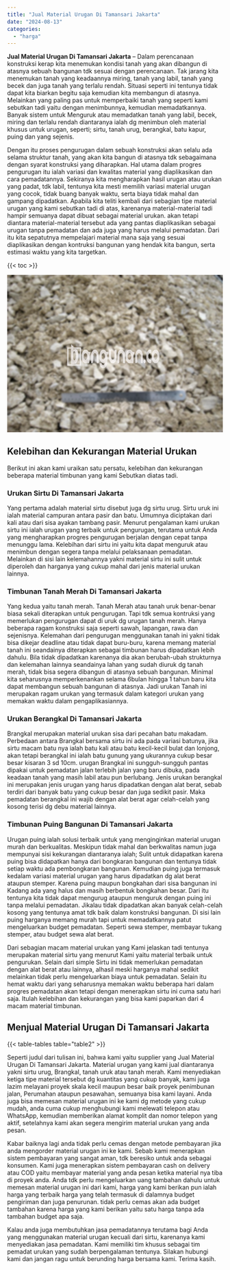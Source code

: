 ```yaml
---
title: "Jual Material Urugan Di Tamansari Jakarta"
date: "2024-08-13"
categories: 
  - "harga"
---
```


**Jual Material Urugan Di Tamansari Jakarta** – Dalam perencanaan konstruksi kerap kita menemukan kondisi tanah yang akan dibangun di atasnya sebuah bangunan tdk sesuai dengan perencanaan. Tak jarang kita menemukan tanah yang keadaannya miring, tanah yang labil, tanah yang becek dan juga tanah yang terlalu rendah. Situasi seperti ini tentunya tidak dapat kita biarkan begitu saja kemudian kita membangun di atasnya. Melainkan yang paling pas untuk memperbaiki tanah yang seperti kami sebutkan tadi yaitu dengan menimbunnya, kemudian memadatkannya. Banyak sistem untuk Menguruk atau memadatkan tanah yang labil, becek, miring dan terlalu rendah diantaranya ialah dg menimbun oleh material khusus untuk urugan, seperti; sirtu, tanah urug, berangkal, batu kapur, puing dan yang sejenis.

Dengan itu proses pengurugan dalam sebuah konstruksi akan selalu ada selama struktur tanah, yang akan kita bangun di atasnya tdk sebagaimana dengan syarat konstruksi yang diharapkan. Hal utama dalam progres pengurugan itu ialah variasi dan kwalitas material yang diaplikasikan dan cara pemadatannya. Sekiranya kita mengharapkan hasil urugan atau urukan yang padat, tdk labil, tentunya kita mesti memilih variasi material urugan yang cocok, tidak buang banyak waktu, serta biaya tidak mahal dan gampang dipadatkan. Apabila kita teliti kembali dari sebagian tipe material urugan yang kami sebutkan tadi di atas, karenanya material-material tadi hampir semuanya dapat dibuat sebagai material urukan. akan tetapi diantara material-material tersebut ada yang pantas diaplikasikan sebagai urugan tanpa pemadatan dan ada juga yang harus melalui pemadatan. Dari itu kita sepatutnya mempelajari material mana saja yang sesuai diaplikasikan dengan kontruksi bangunan yang hendak kita bangun, serta estimasi waktu yang kita targetkan.

{{< toc >}}

![Jual Material Urugan Di Tamansari Jakarta](/images/jual-urugan-04.png)

## Kelebihan dan Kekurangan Material Urukan

Berikut ini akan kami uraikan satu persatu, kelebihan dan kekurangan beberapa material timbunan yang kami Sebutkan diatas tadi.

### Urukan Sirtu Di Tamansari Jakarta

Yang pertama adalah material sirtu disebut juga dg sirtu urug. Sirtu uruk ini ialah material campuran antara pasir dan batu. Umumnya diciptakan dari kali atau dari sisa ayakan tambang pasir. Menurut pengalaman kami urukan sirtu ini ialah urugan yang terbaik untuk pengurugan, terutama untuk Anda yang mengharapkan progres pengurugan berjalan dengan cepat tanpa menunggu lama. Kelebihan dari sirtu ini yaitu kita dapat menguruk atau menimbun dengan segera tanpa melalui pelaksanaan pemadatan. Melainkan di sisi lain kelemahannya yakni material sirtu ini sulit untuk diperoleh dan harganya yang cukup mahal dari jenis material urukan lainnya.

### Timbunan Tanah Merah Di Tamansari Jakarta

Yang kedua yaitu tanah merah. Tanah Merah atau tanah uruk benar-benar biasa sekali diterapkan untuk pengurugan. Tapi tdk semua kontruksi yang memerlukan pengurugan dapat di uruk dg urugan tanah merah. Hanya beberapa ragam konstruksi saja seperti sawah, lapangan, rawa dan sejenisnya. Kelemahan dari pengurugan menggunakan tanah ini yakni tidak bisa dikejar deadline atau tidak dapat buru-buru, karena memang material tanah ini seandainya diterapkan sebagai timbunan harus dipadatkan lebih dahulu. Bila tidak dipadatkan karenanya dia akan berubah-ubah strukturnya dan kelemahan lainnya seandainya lahan yang sudah diuruk dg tanah merah, tidak bisa segera dibangun di atasnya sebuah bangunan. Minimal kita seharusnya memperkenankan selama 6bulan hingga 1 tahun baru kita dapat membangun sebuah bangunan di atasnya. Jadi urukan Tanah ini merupakan ragam urukan yang termasuk dalam kategori urukan yang memakan waktu dalam pengaplikasiannya.

### Urukan Berangkal Di Tamansari Jakarta

Brangkal merupakan material urukan sisa dari pecahan batu makadam. Perbedaan antara Brangkal bersama sirtu ini ada pada variasi batunya, jika sirtu macam batu nya ialah batu kali atau batu kecil-kecil bulat dan lonjong, akan tetapi berangkal ini ialah batu gunung yang ukurannya cukup besar besar kisaran 3 sd 10cm. urugan Brangkal ini sungguh-sungguh pantas dipakai untuk pemadatan jalan terlebih jalan yang baru dibuka, pada keadaan tanah yang masih labil atau pun berlubang. Jenis urukan berangkal ini merupakan jenis urugan yang harus dipadatkan dengan alat berat, sebab terdiri dari banyak batu yang cukup besar dan juga sedikit pasir. Maka pemadatan berangkal ini wajib dengan alat berat agar celah-celah yang kosong terisi dg debu material lainnya.

### Timbunan Puing Bangunan Di Tamansari Jakarta

Urugan puing ialah solusi terbaik untuk yang menginginkan material urugan murah dan berkualitas. Meskipun tidak mahal dan berkwalitas namun juga mempunyai sisi kekurangan diantaranya ialah; Sulit untuk didapatkan karena puing bisa didapatkan hanya dari bongkaran bangunan dan tentunya tidak setiap waktu ada pembongkaran bangunan. Kemudian puing juga termasuk kedalam variasi material urugan yang harus dipadatkan dg alat berat ataupun stemper. Karena puing maupun bongkahan dari sisa bangunan ini Kadang ada yang halus dan masih berbentuk bongkahan besar. Dari itu tentunya kita tidak dapat mengurug ataupun menguruk dengan puing ini tanpa melalui pemadatan. Jikalau tidak dipadatkan akan banyak celah-celah kosong yang tentunya amat tdk baik dalam konstruksi bangunan. Di sisi lain puing harganya memang murah tapi untuk memadatkannya patut mengeluarkan budget pemadatan. Seperti sewa stemper, membayar tukang stemper, atau budget sewa alat berat.

Dari sebagian macam material urukan yang Kami jelaskan tadi tentunya merupakan material sirtu yang menurut Kami yaitu material terbaik untuk pengurukan. Selain dari simple Sirtu ini tidak memerlukan pemadatan dengan alat berat atau lainnya, alhasil meski harganya mahal sedikit melainkan tidak perlu mengeluarkan biaya untuk pemadatan. Selain itu hemat waktu dari yang seharusnya memakan waktu beberapa hari dalam progres pemadatan akan tetapi dengan menerapkan sirtu ini cuma satu hari saja. Itulah kelebihan dan kekurangan yang bisa kami paparkan dari 4 macam material timbunan.

## Menjual Material Urugan Di Tamansari Jakarta

{{< table-tables table="table2" >}}

Seperti judul dari tulisan ini, bahwa kami yaitu supplier yang Jual Material Urugan Di Tamansari Jakarta. Material urugan yang kami jual diantaranya yakni sirtu urug, Brangkal, tanah uruk atau tanah merah. Kami menyediakan ketiga tipe material tersebut dg kuantitas yang cukup banyak, kami juga lazim melayani proyek skala kecil maupun besar baik proyek penimbunan jalan, Perumahan ataupun pesawahan, semuanya bisa kami layani. Anda juga bisa memesan material urugan ini ke kami dg metode yang cukup mudah, anda cuma cukup menghubungi kami melewati telepon atau WhatsApp, kemudian memberikan alamat komplit dan nomor telepon yang aktif, setelahnya kami akan segera mengirim material urukan yang anda pesan.

Kabar baiknya lagi anda tidak perlu cemas dengan metode pembayaran jika anda mengorder material urugan ini ke kami. Sebab kami menerapkan sistem pembayaran yang sangat aman, tdk beresiko untuk anda sebagai konsumen. Kami juga menerapkan sistem pembayaran cash on delivery atau COD yaitu membayar material yang anda pesan ketika material nya tiba di proyek anda. Anda tdk perlu mengeluarkan uang tambahan dahulu untuk memesan material urugan ini dari kami, harga yang kami berikan pun ialah harga yang terbaik harga yang telah termasuk di dalamnya budget pengiriman dan juga penurunan. tidak perlu cemas akan ada budget tambahan karena harga yang kami berikan yaitu satu harga tanpa ada tambahan budget apa saja.

Kalau anda juga membutuhkan jasa pemadatannya terutama bagi Anda yang menggunakan material urugan kecuali dari sirtu, karenanya kami menyediakan jasa pemadatan. Kami memiliki tim khusus sebagai tim pemadat urukan yang sudah berpengalaman tentunya. Silakan hubungi kami dan jangan ragu untuk berunding harga bersama kami. Terima kasih.
